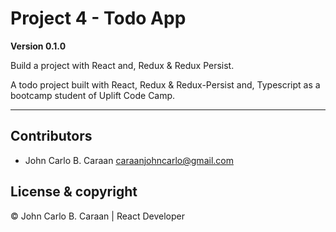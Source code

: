 # Project 4 - Todo App

**Version 0.1.0**

Build a project with React and, Redux & Redux Persist.

A todo project built with React, Redux & Redux-Persist and, Typescript as a bootcamp student of Uplift Code Camp.

---

## Contributors

- John Carlo B. Caraan <caraanjohncarlo@gmail.com>

## License & copyright

&copy; John Carlo B. Caraan | React Developer

